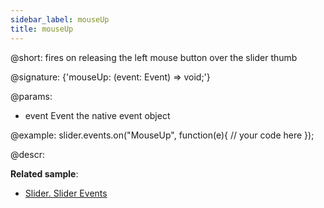 ```yaml
---
sidebar_label: mouseUp
title: mouseUp
---          
```


@short: fires on releasing the left mouse button over the slider thumb

@signature: {'mouseUp: (event: Event) => void;'}

@params:
- event		Event		the native event object


@example:
slider.events.on("MouseUp", function(e){
    // your code here
});


@descr:

**Related sample**:
- [Slider. Slider Events](https://snippet.dhtmlx.com/sc7ov54z)	


